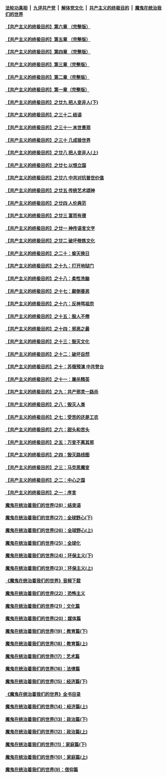 ####  [法轮功真相](../../../../basic/blob/master/README.md?t=07110831) &nbsp;|&nbsp; [九评共产党](../../../../9ping.md/blob/master/README.md?t=07110831) &nbsp;|&nbsp; [解体党文化](../../../../jtdwh.md/blob/master/README.md?t=07110831)  &nbsp;|&nbsp; [共产主义的终极目的](../../../../gczydzjmd.md/blob/master/README.md?t=07110831) &nbsp;|&nbsp; [魔鬼在统治我们的世界](../../../../mgztzwmdsj.md/blob/master/README.md?t=07110831) 

#### [【共产主义的终极目的】第六章 （完整版）](../pages/nsc422/n11428913.md?t=07110831) 

#### [【共产主义的终极目的】第五章 （完整版）](../pages/nsc422/n11428912.md?t=07110831) 

#### [【共产主义的终极目的】第四章 （完整版）](../pages/nsc422/n11428907.md?t=07110831) 

#### [【共产主义的终极目的】第三章（完整版）](../pages/nsc422/n11428848.md?t=07110831) 

#### [【共产主义的终极目的】第二章（完整版）](../pages/nsc422/n11428831.md?t=07110831) 

#### [【共产主义的终极目的】第一章（完整版）](../pages/nsc422/n11417651.md?t=07110831) 

#### [【共产主义的终极目的】之廿九 把人变非人(下)](../pages/nsc422/n11344140.md?t=07110831) 

#### [【共产主义的终极目的】之三十二 结语](../pages/nsc422/n11360535.md?t=07110831) 

#### [【共产主义的终极目的】之三十一 末世景观](../pages/nsc422/n11351129.md?t=07110831) 

#### [【共产主义的终极目的】之三十 几成狼世界](../pages/nsc422/n11348280.md?t=07110831) 

#### [【共产主义的终极目的】之廿八 把人变非人(上)](../pages/nsc422/n11340492.md?t=07110831) 

#### [【共产主义的终极目的】之廿七 以恨立国](../pages/nsc422/n11336944.md?t=07110831) 

#### [【共产主义的终极目的】之廿六 中共对抗普世价值](../pages/nsc422/n11324785.md?t=07110831) 

#### [【共产主义的终极目的】之廿五 传统艺术颂神](../pages/nsc422/n11296396.md?t=07110831) 

#### [【共产主义的终极目的】之廿四 人伦典范](../pages/nsc422/n11296397.md?t=07110831) 

#### [【共产主义的终极目的】之廿三 富而有德](../pages/nsc422/n11283598.md?t=07110831) 

#### [【共产主义的终极目的】之廿一 神传语言文字](../pages/nsc422/n11263265.md?t=07110831) 

#### [【共产主义的终极目的】之廿二 破坏修炼文化](../pages/nsc422/n11245728.md?t=07110831) 

#### [【共产主义的终极目的】之二十：偷天换日](../pages/nsc422/n11238846.md?t=07110831) 

#### [【共产主义的终极目的】之十九：打开地狱门](../pages/nsc422/n11206376.md?t=07110831) 

#### [【共产主义的终极目的】之十八：柔性洗脑](../pages/nsc422/n11199994.md?t=07110831) 

#### [【共产主义的终极目的】之十七：颠倒善恶](../pages/nsc422/n11179782.md?t=07110831) 

#### [【共产主义的终极目的】之十六：反神骂祖宗](../pages/nsc422/n11166798.md?t=07110831) 

#### [【共产主义的终极目的】之十五：毁人不倦](../pages/nsc422/n11166792.md?t=07110831) 

#### [【共产主义的终极目的】之十四：邪恶之最](../pages/nsc422/n11150249.md?t=07110831) 

#### [【共产主义的终极目的】之十三：毁灭文化](../pages/nsc422/n11135227.md?t=07110831) 

#### [【共产主义的终极目的】之十二：破坏自然](../pages/nsc422/n11135214.md?t=07110831) 

#### [【共产主义的终极目的】之十：苏俄预演 中共登台](../pages/nsc422/n11118424.md?t=07110831) 

#### [【共产主义的终极目的】之十一：屠杀精英](../pages/nsc422/n11118442.md?t=07110831) 

#### [【共产主义的终极目的】之九：共产邪灵一路杀](../pages/nsc422/n11114139.md?t=07110831) 

#### [【共产主义的终极目的】之八：毁灭人类](../pages/nsc422/n11108503.md?t=07110831) 

#### [【共产主义的终极目的】之七：受苦的还是工农](../pages/nsc422/n11101809.md?t=07110831) 

#### [【共产主义的终极目的】之六：甜头和苦头](../pages/nsc422/n11096971.md?t=07110831) 

#### [【共产主义的终极目的】之五：万变不离其邪](../pages/nsc422/n11091285.md?t=07110831) 

#### [【共产主义的终极目的】之四：毁灭路线图](../pages/nsc422/n11086284.md?t=07110831) 

#### [【共产主义的终极目的】之三：马克思魔变](../pages/nsc422/n11061941.md?t=07110831) 

#### [【共产主义的终极目的】之二：中心之国](../pages/nsc422/n11047728.md?t=07110831) 

#### [【共产主义的终极目的】之一：序言](../pages/nsc422/n11086077.md?t=07110831) 

#### [魔鬼在统治着我们的世界(28)：结束语](../pages/nsc422/n10936246.md?t=07110831) 

#### [魔鬼在统治着我们的世界(27)：全球野心(下)](../pages/nsc422/n10928319.md?t=07110831) 

#### [魔鬼在统治着我们的世界(26)：全球野心(上)](../pages/nsc422/n10900318.md?t=07110831) 

#### [魔鬼在统治着我们的世界(25)：全球化](../pages/nsc422/n10788205.md?t=07110831) 

#### [魔鬼在统治着我们的世界(24)：环保主义(下)](../pages/nsc422/n10695307.md?t=07110831) 

#### [魔鬼在统治着我们的世界(23)：环保主义(上)](../pages/nsc422/n10688613.md?t=07110831) 

#### [《魔鬼在统治着我们的世界》音频下载](../pages/nsc422/n10635553.md?t=07110831) 

#### [魔鬼在统治着我们的世界(22)：恐怖主义](../pages/nsc422/n10614727.md?t=07110831) 

#### [魔鬼在统治着我们的世界(21)：文化篇](../pages/nsc422/n10597706.md?t=07110831) 

#### [魔鬼在统治着我们的世界(20)：媒体篇](../pages/nsc422/n10586579.md?t=07110831) 

#### [魔鬼在统治着我们的世界(19)：教育篇(下)](../pages/nsc422/n10564808.md?t=07110831) 

#### [魔鬼在统治着我们的世界(18)：教育篇(上)](../pages/nsc422/n10526970.md?t=07110831) 

#### [魔鬼在统治着我们的世界(17)：艺术篇](../pages/nsc422/n10499093.md?t=07110831) 

#### [魔鬼在统治着我们的世界(16)：法律篇](../pages/nsc422/n10485969.md?t=07110831) 

#### [魔鬼在统治着我们的世界(15)：经济篇(下)](../pages/nsc422/n10469975.md?t=07110831) 

#### [《魔鬼在统治着我们的世界》全书目录](../pages/nsc422/n10464261.md?t=07110831) 

#### [魔鬼在统治着我们的世界(14)：经济篇(上)](../pages/nsc422/n10457370.md?t=07110831) 

#### [魔鬼在统治着我们的世界(13)：政治篇(下)](../pages/nsc422/n10448270.md?t=07110831) 

#### [魔鬼在统治着我们的世界(12)：政治篇(上)](../pages/nsc422/n10444576.md?t=07110831) 

#### [魔鬼在统治着我们的世界(11)：家庭篇(下)](../pages/nsc422/n10440961.md?t=07110831) 

#### [魔鬼在统治着我们的世界(10)：家庭篇(上)](../pages/nsc422/n10435448.md?t=07110831) 

#### [魔鬼在统治着我们的世界(9)：信仰篇](../pages/nsc422/n10432159.md?t=07110831) 

